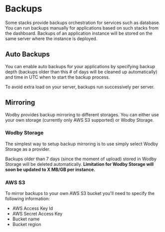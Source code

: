 # Backups

Some stacks provide backups orchestration for services such as database. You can run backups manually for applications based on such stacks from the dashboard. Backups of an application instance will be stored on the same server where the instance is deployed.  

## Auto Backups

You can enable auto backups for your applications by specifying backup depth (backups older than this # of days will be cleaned up automatically) and time in UTC when to start the backup process. 

To avoid extra load on your server, backups run successively per server. 

## Mirroring 

Wodby provides backup mirroring to different storages. You can either use your own storage (currently only AWS S3 supported) or Wodby Storage.

### Wodby Storage

The simplest way to setup backup mirroring is to use simply select Wodby Storage as a provider. 
 
Backups older than 7 days (since the moment of upload) stored in Wodby Storage will be deleted automatically. **Limitation for Wodby Storage will soon be updated to X MB/GB per instance.**

### AWS S3

To mirror backups to your own AWS S3 bucket you'll need to specify the following information:

* AWS Access Key Id
* AWS Secret Access Key
* Bucket name
* Bucket region